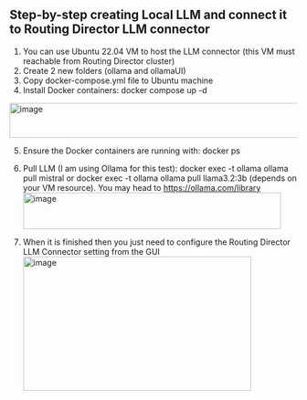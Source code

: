 ## Step-by-step creating Local LLM and connect it to Routing Director LLM connector

1. You can use Ubuntu 22.04 VM to host the LLM connector (this VM must reachable from Routing Director cluster)
2. Create 2 new folders (ollama and ollamaUI)
3. Copy docker-compose.yml file to Ubuntu machine
4. Install Docker containers: docker compose up -d
  <img width="1119" height="61" alt="image" src="https://github.com/user-attachments/assets/a69dcd32-be21-4661-abf5-60425348ba34" />

5. Ensure the Docker containers are running with: docker ps
6. Pull LLM (I am using Ollama for this test): docker exec -t ollama ollama pull mistral or docker exec -t ollama ollama pull llama3.2:3b (depends on your VM resource). You may head to https://ollama.com/library
   <img width="451" height="64" alt="image" src="https://github.com/user-attachments/assets/97896e9e-ef12-43f9-80d5-0b311f9055b0" />

7. When it is finished then you just need to configure the Routing Director LLM Connector setting from the GUI
   <img width="399" height="235" alt="image" src="https://github.com/user-attachments/assets/d425a187-ef3f-46ec-8a6d-c48b0708f386" />
